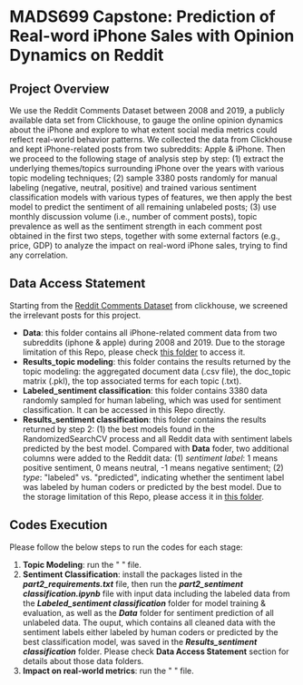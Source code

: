 # MADS699 Capstone: Prediction of Real-word iPhone Sales with Opinion Dynamics on Reddit

## Project Overview  
We use the Reddit Comments Dataset between 2008 and 2019, a publicly available data set from Clickhouse, to gauge the online opinion dynamics about the iPhone and explore to what extent social media metrics could reflect real-world behavior patterns. We collected the data from Clickhouse and kept iPhone-related posts from two subreddits: Apple & iPhone. Then we proceed to the following stage of analysis step by step: (1)  extract the underlying themes/topics surrounding iPhone over the years with various topic modeling techniques; (2) sample 3380 posts randomly for manual labeling (negative, neutral, positive) and trained various sentiment classification models with various types of features, we then apply the best model to predict the sentiment of all remaining unlabeled posts; (3) use monthly discussion volume (i.e., number of comment posts),  topic prevalence as well as the sentiment strength in each comment post obtained in the first two steps, together with some external factors (e.g., price, GDP) to analyze the impact on real-word iPhone sales, trying to find any correlation.

## Data Access Statement

Starting from the [Reddit Comments Dataset](https://clickhouse.com/docs/en/getting-started/example-datasets/reddit-comments) from clickhouse, we screened the irrelevant posts for this project. 
- **Data**: this folder contains all iPhone-related comment data from two subreddits (iphone & apple) during 2008 and 2019. Due to the storage limitation of this Repo, please check [this folder](https://drive.google.com/drive/folders/10toX4JXv3NHkC5owntA7LWuxKkyROyIe?usp=sharing) to access it.
- **Results_topic modeling**: this folder contains the results returned by the topic modeling: the aggregated document data (.csv file), the doc_topic matrix (.pkl), the top associated terms for each topic (.txt).  
- **Labeled_sentiment classification**: this folder contains 3380 data randomly sampled for human labeling, which was used for sentiment classification. It can be accessed in this Repo directly.    
- **Results_sentiment classification**: this folder contains the results returned by step 2: (1) the best models found in the RandomizedSearchCV process and all Reddit data with sentiment labels predicted by the best model.   Compared with **Data** foder, two additional columns were added to the Reddit data: (1) *sentiment label*: 1 means positive sentiment, 0 means neutral, -1 means negative sentiment; (2) *type*: "labeled" vs. "predicted", indicating whether the sentiment label was labeled by human coders or predicted by the best model.   Due to the storage limitation of this Repo, please access it in [this folder](https://drive.google.com/drive/folders/1-ybm8bWPhP7-qCwKiNedACQkUJA2WbLN?usp=sharing).   

## Codes Execution 
Please follow the below steps to run the codes for each stage:

1. **Topic Modeling**: run the " " file.
2. **Sentiment Classification**: install the packages listed in the ***part2_requirements.txt*** file, then run the ***part2_sentiment classification.ipynb*** file with input data including the labeled data from the ***Labeled_sentiment classification*** folder for model training & evaluation, as well as the ***Data*** folder for sentiment prediction of all unlabeled data.   The ouput, which contains all cleaned data with the sentiment labels either labeled by human coders or predicted by the best classification model,  was saved in the ***Results_sentiment classification*** folder. Please check **Data Access Statement** section for details about those data folders.   
3. **Impact on real-world metrics**: run the " " file.
